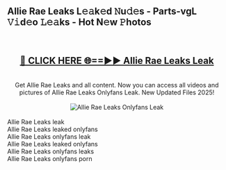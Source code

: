<h2>Allie Rae Leaks L𝚎𝚊k𝚎d 𝙽u𝚍𝚎s - Parts-vgL 𝚅𝚒d𝚎o 𝙻𝚎𝚊ks - Hot N𝚎w 𝙿hotos </h2>
<br>
<div align="center">
<h2><a href="https://213.232.235.80/live/video.php?q=allie-rae-leaks" rel="nofollow">🔴 CLICK HERE 🌐==►► Allie Rae Leaks Leak</a></h2>
<br>
Get Allie Rae Leaks and all content. Now you can access all videos and pictures of Allie Rae Leaks Onlyfans Leak. New Updated Files 2025!
<br>
<br>
<a href="https://213.232.235.80/live/video.php?q=allie-rae-leaks" rel="nofollow" data-target="animated-image.originalLink"><img src="https://i.imgur.com/1EjSzPs.png" alt="Allie Rae Leaks Onlyfans Leak" style="max-width: 100%; display: inline-block;" data-target="animated-image.originalImage"></a>
</div>
<br>
Allie Rae Leaks leak<br>
Allie Rae Leaks leaked onlyfans<br>
Allie Rae Leaks onlyfans leak<br>
Allie Rae Leaks leaked onlyfans<br>
Allie Rae Leaks onlyfans leaks<br>
Allie Rae Leaks onlyfans porn
